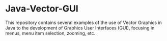 # Java-Vector-GUI
This repository contains several examples of the use of Vector Graphics in Java to the development of Graphics User Interfaces (GUI), focusing in menus, menu item selection, zooming, etc.
